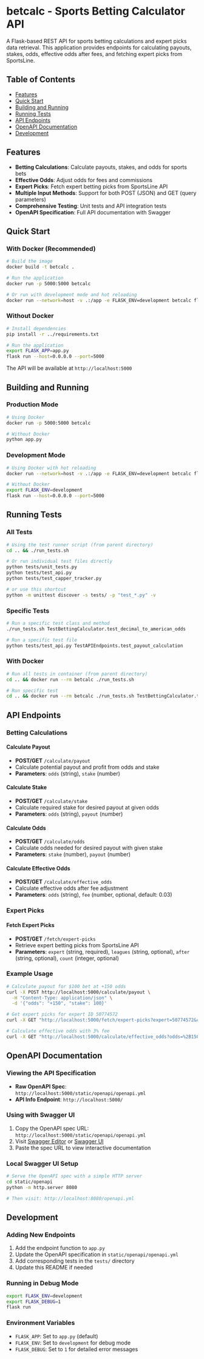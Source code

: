 # betcalc - Sports Betting Calculator API

A Flask-based REST API for sports betting calculations and expert picks data retrieval. This application provides endpoints for calculating payouts, stakes, odds, effective odds after fees, and fetching expert picks from SportsLine.

## Table of Contents

- [Features](#features)
- [Quick Start](#quick-start)
- [Building and Running](#building-and-running)
- [Running Tests](#running-tests)
- [API Endpoints](#api-endpoints)
- [OpenAPI Documentation](#openapi-documentation)
- [Development](#development)

## Features

- **Betting Calculations**: Calculate payouts, stakes, and odds for sports bets
- **Effective Odds**: Adjust odds for fees and commissions
- **Expert Picks**: Fetch expert betting picks from SportsLine API
- **Multiple Input Methods**: Support for both POST (JSON) and GET (query parameters)
- **Comprehensive Testing**: Unit tests and API integration tests
- **OpenAPI Specification**: Full API documentation with Swagger

## Quick Start

### With Docker (Recommended)
```bash
# Build the image
docker build -t betcalc .

# Run the application
docker run -p 5000:5000 betcalc

# Or run with development mode and hot reloading
docker run --network=host -v .:/app -e FLASK_ENV=development betcalc flask run
```

### Without Docker
```bash
# Install dependencies
pip install -r ../requirements.txt

# Run the application
export FLASK_APP=app.py
flask run --host=0.0.0.0 --port=5000
```

The API will be available at `http://localhost:5000`

## Building and Running

### Production Mode
```bash
# Using Docker
docker run -p 5000:5000 betcalc

# Without Docker
python app.py
```

### Development Mode
```bash
# Using Docker with hot reloading
docker run --network=host -v .:/app -e FLASK_ENV=development betcalc flask run

# Without Docker
export FLASK_ENV=development
flask run --host=0.0.0.0 --port=5000
```

## Running Tests

### All Tests
```bash
# Using the test runner script (from parent directory)
cd .. && ./run_tests.sh

# Or run individual test files directly
python tests/unit_tests.py
python tests/test_api.py
python tests/test_capper_tracker.py

# or use this shortcut
python -m unittest discover -s tests/ -p "test_*.py" -v
```

### Specific Tests
```bash
# Run a specific test class and method
./run_tests.sh TestBettingCalculator.test_decimal_to_american_odds

# Run a specific test file
python tests/test_api.py TestAPIEndpoints.test_payout_calculation
```

### With Docker
```bash
# Run all tests in container (from parent directory)
cd .. && docker run --rm betcalc ./run_tests.sh

# Run specific test
cd .. && docker run --rm betcalc ./run_tests.sh TestBettingCalculator.test_american_to_decimal_odds
```

## API Endpoints

### Betting Calculations

#### Calculate Payout
- **POST/GET** `/calculate/payout`
- Calculate potential payout and profit from odds and stake
- **Parameters**: `odds` (string), `stake` (number)

#### Calculate Stake  
- **POST/GET** `/calculate/stake`
- Calculate required stake for desired payout at given odds
- **Parameters**: `odds` (string), `payout` (number)

#### Calculate Odds
- **POST/GET** `/calculate/odds`
- Calculate odds needed for desired payout with given stake
- **Parameters**: `stake` (number), `payout` (number)

#### Calculate Effective Odds
- **POST/GET** `/calculate/effective_odds`
- Calculate effective odds after fee adjustment
- **Parameters**: `odds` (string), `fee` (number, optional, default: 0.03)

### Expert Picks

#### Fetch Expert Picks
- **POST/GET** `/fetch/expert-picks`
- Retrieve expert betting picks from SportsLine API
- **Parameters**: `expert` (string, required), `leagues` (string, optional), `after` (string, optional), `count` (integer, optional)

### Example Usage

```bash
# Calculate payout for $100 bet at +150 odds
curl -X POST http://localhost:5000/calculate/payout \
  -H "Content-Type: application/json" \
  -d '{"odds": "+150", "stake": 100}'

# Get expert picks for expert ID 50774572
curl -X GET "http://localhost:5000/fetch/expert-picks?expert=50774572&count=5"

# Calculate effective odds with 3% fee
curl -X GET "http://localhost:5000/calculate/effective_odds?odds=%2B150&fee=0.03"
```

## OpenAPI Documentation

### Viewing the API Specification
- **Raw OpenAPI Spec**: `http://localhost:5000/static/openapi/openapi.yml`
- **API Info Endpoint**: `http://localhost:5000/`

### Using with Swagger UI
1. Copy the OpenAPI spec URL: `http://localhost:5000/static/openapi/openapi.yml`
2. Visit [Swagger Editor](https://editor.swagger.io/) or [Swagger UI](https://petstore.swagger.io/)
3. Paste the spec URL to view interactive documentation

### Local Swagger UI Setup
```bash
# Serve the OpenAPI spec with a simple HTTP server
cd static/openapi
python -m http.server 8080

# Then visit: http://localhost:8080/openapi.yml
```

## Development

### Adding New Endpoints
1. Add the endpoint function to `app.py`
2. Update the OpenAPI specification in `static/openapi/openapi.yml`
3. Add corresponding tests in the `tests/` directory
4. Update this README if needed

### Running in Debug Mode
```bash
export FLASK_ENV=development
export FLASK_DEBUG=1
flask run
```

### Environment Variables
- `FLASK_APP`: Set to `app.py` (default)
- `FLASK_ENV`: Set to `development` for debug mode
- `FLASK_DEBUG`: Set to `1` for detailed error messages
